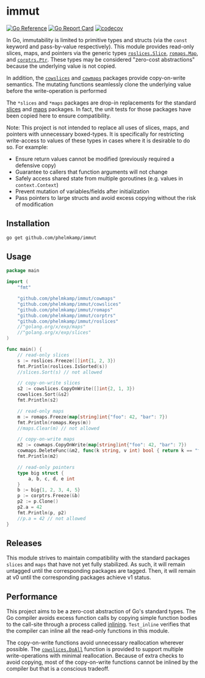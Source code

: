 # immut

[![Go Reference](https://pkg.go.dev/badge/github.com/phelmkamp/immut.svg)](https://pkg.go.dev/github.com/phelmkamp/immut)
[![Go Report Card](https://goreportcard.com/badge/github.com/phelmkamp/immut)](https://goreportcard.com/report/github.com/phelmkamp/immut)
[![codecov](https://codecov.io/gh/phelmkamp/immut/branch/main/graph/badge.svg?token=79CVDP412S)](https://codecov.io/gh/phelmkamp/immut)

In Go, immutability is limited to primitive types and structs (via the `const` keyword and pass-by-value respectively).
This module provides read-only slices, maps, and pointers via the generic types [`roslices.Slice`](https://pkg.go.dev/github.com/phelmkamp/immut/roslices),
[`romaps.Map`](https://pkg.go.dev/github.com/phelmkamp/immut/romaps), and [`corptrs.Ptr`](https://pkg.go.dev/github.com/phelmkamp/immut/corptrs).
These types may be considered "zero-cost abstractions" because the underlying value is not copied.

In addition, the [`cowslices`](https://pkg.go.dev/github.com/phelmkamp/immut/cowslices) and [`cowmaps`](https://pkg.go.dev/github.com/phelmkamp/immut/cowmaps)
packages provide copy-on-write semantics. The mutating functions seamlessly clone the underlying value before the write-operation is performed

The `*slices` and `*maps` packages are drop-in replacements for the standard [slices](https://pkg.go.dev/golang.org/x/exp/slices) and 
[maps](https://pkg.go.dev/golang.org/x/exp/maps) packages. In fact, the unit tests for those packages have been copied here to ensure compatibility.

Note: This project is not intended to replace all uses of slices, maps, and pointers with unnecessary boxed-types. It is specifically for restricting write-access to values of these types in cases where it is desirable to do so.
For example:
 * Ensure return values cannot be modified (previously required a defensive copy)
 * Guarantee to callers that function arguments will not change
 * Safely access shared state from multiple goroutines (e.g. values in `context.Context`)
 * Prevent mutation of variables/fields after initialization
 * Pass pointers to large structs and avoid excess copying without the risk of modification


## Installation

```bash
go get github.com/phelmkamp/immut
```

## Usage

```go
package main

import (
	"fmt"

	"github.com/phelmkamp/immut/cowmaps"
	"github.com/phelmkamp/immut/cowslices"
	"github.com/phelmkamp/immut/romaps"
	"github.com/phelmkamp/immut/corptrs"
	"github.com/phelmkamp/immut/roslices"
	//"golang.org/x/exp/maps"
	//"golang.org/x/exp/slices"
)

func main() {
	// read-only slices
	s := roslices.Freeze([]int{1, 2, 3})
	fmt.Println(roslices.IsSorted(s))
	//slices.Sort(s) // not allowed

	// copy-on-write slices
	s2 := cowslices.CopyOnWrite([]int{2, 1, 3})
	cowslices.Sort(&s2)
	fmt.Println(s2)

	// read-only maps
	m := romaps.Freeze(map[string]int{"foo": 42, "bar": 7})
	fmt.Println(romaps.Keys(m))
	//maps.Clear(m) // not allowed

	// copy-on-write maps
	m2 := cowmaps.CopyOnWrite(map[string]int{"foo": 42, "bar": 7})
	cowmaps.DeleteFunc(&m2, func(k string, v int) bool { return k == "foo" })
	fmt.Println(m2)

	// read-only pointers
	type big struct {
		a, b, c, d, e int
	}
	b := big{1, 2, 3, 4, 5}
	p := corptrs.Freeze(&b)
	p2 := p.Clone()
	p2.a = 42
	fmt.Println(p, p2)
	//p.a = 42 // not allowed
}
```

## Releases

This module strives to maintain compatibility with the standard packages `slices` and `maps` that have not yet fully stabilized.
As such, it will remain untagged until the corresponding packages are tagged.
Then, it will remain at v0 until the corresponding packages achieve v1 status.

## Performance

This project aims to be a zero-cost abstraction of Go's standard types.
The Go compiler avoids excess function calls by copying simple function bodies to the call-site through a process called
[inlining](https://dave.cheney.net/2020/04/25/inlining-optimisations-in-go). 
`Test_inline` verifies that the compiler can inline all the read-only functions in this module.

The copy-on-write functions avoid unnecessary reallocation wherever possible.
The [`cowslices.DoAll`](https://pkg.go.dev/github.com/phelmkamp/immut/cowslices#DoAll) function is provided to support multiple write-operations with minimal reallocation.
Because of extra checks to avoid copying, most of the copy-on-write functions cannot be inlined by the compiler but that is a conscious tradeoff.
